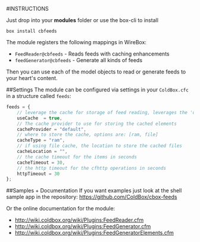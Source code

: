 #INSTRUCTIONS

Just drop into your **modules** folder or use the box-cli to install

`box install cbfeeds`

The module registers the following mappings in WireBox:

* `FeedReader@cbfeeds` - Reads feeds with caching enhancements
* `feedGenerator@cbfeeds` - Generate all kinds of feeds

Then you can use each of the model objects to read or generate feeds to your heart's content.

##Settings
The module can be configured via settings in your `ColdBox.cfc` in a structure called `feeds`:

```js
feeds = {
    // leverage the cache for storage of feed reading, leverages the 'default' cache
    useCache  = true,
    // The cache provider to use for storing the cached elements
    cacheProvider = "default",
    // where to store the cache, options are: [ram, file]
    cacheType = "ram",
    // if using file cache, the location to store the cached files
    cacheLocation = "",
    // the cache timeout for the items in seconds
    cacheTimeout = 30,
    // the http timeout for the cfhttp operations in seconds
    httpTimeout = 30
};
```

##Samples + Documentation
If you want examples just look at the shell sample app in the repository:
https://github.com/ColdBox/cbox-feeds

Or the online documentation for the module:

* http://wiki.coldbox.org/wiki/Plugins:FeedReader.cfm
* http://wiki.coldbox.org/wiki/Plugins:FeedGenerator.cfm
* http://wiki.coldbox.org/wiki/Plugins:FeedGeneratorElements.cfm
